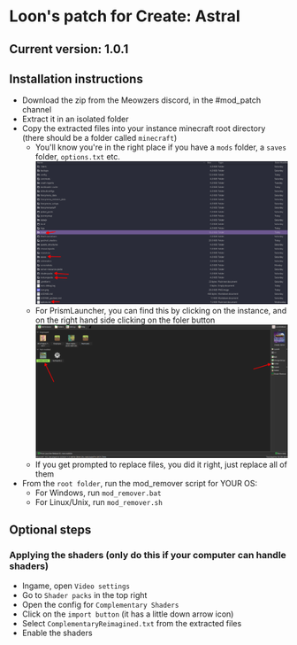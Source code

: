 # Loon's patch for Create: Astral

## Current version: 1.0.1

## Installation instructions

- Download the zip from the Meowzers discord, in the #mod_patch channel
- Extract it in an isolated folder
- Copy the extracted files into your instance minecraft root directory (there should be a folder called `minecraft`)
  - You'll know you're in the right place if you have a `mods` folder, a `saves` folder, `options.txt` etc.  
  ![Root Folder](/img/RootFolder.png)
  - For PrismLauncher, you can find this by clicking on the instance, and on the right hand side clicking on the foler button  
  ![Root Folder](/img/PrismLauncherFolder.png)
  - If you get prompted to replace files, you did it right, just replace all of them
- From the `root folder`, run the mod_remover script for YOUR OS:
  - For Windows, run `mod_remover.bat`
  - For Linux/Unix, run `mod_remover.sh`

## Optional steps

### Applying the shaders (only do this if your computer can handle shaders)

- Ingame, open `Video settings`
- Go to `Shader packs` in the top right
- Open the config for `Complementary Shaders`
- Click on the `import button` (it has a little down arrow icon)
- Select `ComplementaryReimagined.txt` from the extracted files
- Enable the shaders
